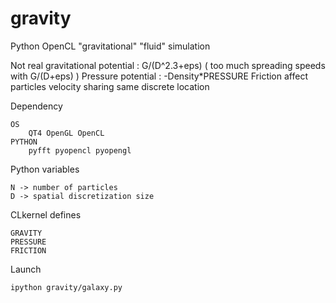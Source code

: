 # gravity
Python OpenCL "gravitational" "fluid" simulation

Not real gravitational potential : G/(D^2.3+eps) ( too much spreading speeds with G/(D+eps) )
Pressure potential : -Density*PRESSURE
Friction affect particles velocity sharing same discrete location

Dependency

	OS
		QT4 OpenGL OpenCL
	PYTHON
		pyfft pyopencl pyopengl

Python variables

	N -> number of particles
	D -> spatial discretization size

CLkernel defines

	GRAVITY
	PRESSURE
	FRICTION

Launch

	ipython gravity/galaxy.py